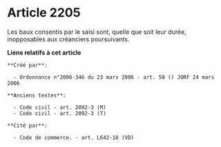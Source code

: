 # Article 2205

Les baux consentis par le saisi sont, quelle que soit leur durée, inopposables aux créanciers poursuivants.

**Liens relatifs à cet article**

	**Créé par**:

	  - Ordonnance n°2006-346 du 23 mars 2006 - art. 50 () JORF 24 mars 2006

	**Anciens textes**:

	  - Code civil - art. 2092-3 (M)
	  - Code civil - art. 2092-3 (T)

	**Cité par**:

	  - Code de commerce. - art. L642-18 (VD)
